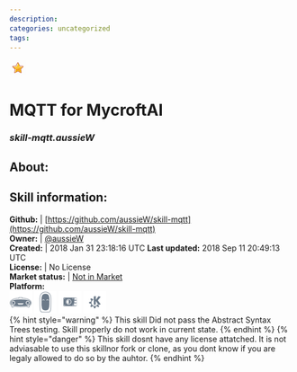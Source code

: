 ```yaml
--- 
description: 
categories: uncategorized   
tags:   
---
```


![](../.gitbook/assets/star.png)  
# MQTT for MycroftAI  
### _skill-mqtt.aussieW_  
## About:  


## Skill information:  
**Github:** | [https://github.com/aussieW/skill-mqtt](https://github.com/aussieW/skill-mqtt)  
**Owner:** | [@aussieW](https://github.com/aussieW)  
**Created:** | 2018 Jan 31 23:18:16 UTC  **Last updated:** 2018 Sep 11 20:49:13 UTC  
**License:** | No License  
**Market status:** | [Not in Market](https://market.mycroft.ai/skill/)  
**Platform:**  
 ![](../.gitbook/assets/mark-1-icon.png)  ![](../.gitbook/assets/mark-2-icon.png)  ![](../.gitbook/assets/picroft-icon.png)  ![](../.gitbook/assets/kde.png)   
{% hint style="warning" %}
This skill Did not pass the Abstract Syntax Trees testing. Skill properly do not work in current state.
{% endhint %}
{% hint style="danger" %}
This skill dosnt have any license attatched. It is not adviasable to use this skillnor fork or clone, as you dont know if you are legaly allowed to do so by the auhtor.
{% endhint %}
